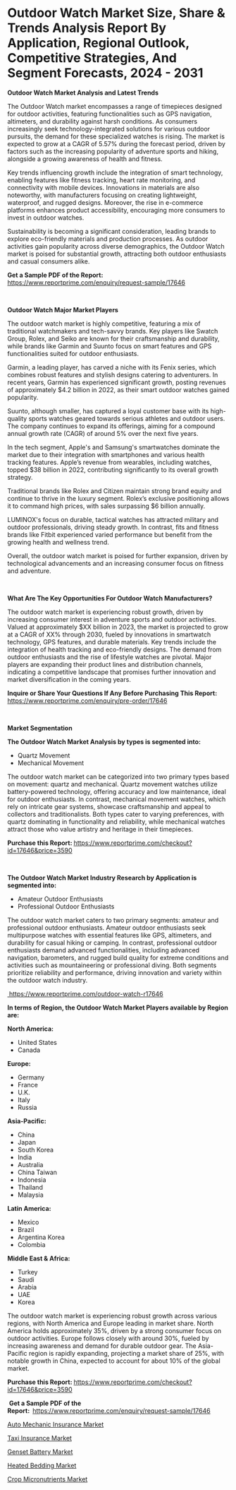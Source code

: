 <p><h1>Outdoor Watch Market Size, Share & Trends Analysis Report By Application, Regional Outlook, Competitive Strategies, And Segment Forecasts, 2024 - 2031</h1></p><p><strong>Outdoor Watch Market Analysis and Latest Trends</strong></p>
<p><p>The Outdoor Watch market encompasses a range of timepieces designed for outdoor activities, featuring functionalities such as GPS navigation, altimeters, and durability against harsh conditions. As consumers increasingly seek technology-integrated solutions for various outdoor pursuits, the demand for these specialized watches is rising. The market is expected to grow at a CAGR of 5.57% during the forecast period, driven by factors such as the increasing popularity of adventure sports and hiking, alongside a growing awareness of health and fitness.</p><p>Key trends influencing growth include the integration of smart technology, enabling features like fitness tracking, heart rate monitoring, and connectivity with mobile devices. Innovations in materials are also noteworthy, with manufacturers focusing on creating lightweight, waterproof, and rugged designs. Moreover, the rise in e-commerce platforms enhances product accessibility, encouraging more consumers to invest in outdoor watches.</p><p>Sustainability is becoming a significant consideration, leading brands to explore eco-friendly materials and production processes. As outdoor activities gain popularity across diverse demographics, the Outdoor Watch market is poised for substantial growth, attracting both outdoor enthusiasts and casual consumers alike.</p></p>
<p><strong>Get a Sample PDF of the Report:&nbsp;</strong> <a href="https://www.reportprime.com/enquiry/request-sample/17646?utm_campaign=84&utm_medium=2&utm_source=Github&utm_content=ia&utm_term=19112024&utm_id=outdoor-watch">https://www.reportprime.com/enquiry/request-sample/17646</a></p>
<p>&nbsp;</p>
<p><strong>Outdoor Watch Major Market Players</strong></p>
<p><p>The outdoor watch market is highly competitive, featuring a mix of traditional watchmakers and tech-savvy brands. Key players like Swatch Group, Rolex, and Seiko are known for their craftsmanship and durability, while brands like Garmin and Suunto focus on smart features and GPS functionalities suited for outdoor enthusiasts.</p><p>Garmin, a leading player, has carved a niche with its Fenix series, which combines robust features and stylish designs catering to adventurers. In recent years, Garmin has experienced significant growth, posting revenues of approximately $4.2 billion in 2022, as their smart outdoor watches gained popularity.</p><p>Suunto, although smaller, has captured a loyal customer base with its high-quality sports watches geared towards serious athletes and outdoor users. The company continues to expand its offerings, aiming for a compound annual growth rate (CAGR) of around 5% over the next five years.</p><p>In the tech segment, Apple's and Samsung's smartwatches dominate the market due to their integration with smartphones and various health tracking features. Apple’s revenue from wearables, including watches, topped $38 billion in 2022, contributing significantly to its overall growth strategy.</p><p>Traditional brands like Rolex and Citizen maintain strong brand equity and continue to thrive in the luxury segment. Rolex’s exclusive positioning allows it to command high prices, with sales surpassing $6 billion annually. </p><p>LUMINOX's focus on durable, tactical watches has attracted military and outdoor professionals, driving steady growth. In contrast, fits and fitness brands like Fitbit experienced varied performance but benefit from the growing health and wellness trend.</p><p>Overall, the outdoor watch market is poised for further expansion, driven by technological advancements and an increasing consumer focus on fitness and adventure.</p></p>
<p>&nbsp;</p>
<p><strong>What Are The Key Opportunities For Outdoor Watch Manufacturers?</strong></p>
<p><p>The outdoor watch market is experiencing robust growth, driven by increasing consumer interest in adventure sports and outdoor activities. Valued at approximately $XX billion in 2023, the market is projected to grow at a CAGR of XX% through 2030, fueled by innovations in smartwatch technology, GPS features, and durable materials. Key trends include the integration of health tracking and eco-friendly designs. The demand from outdoor enthusiasts and the rise of lifestyle watches are pivotal. Major players are expanding their product lines and distribution channels, indicating a competitive landscape that promises further innovation and market diversification in the coming years.</p></p>
<p><strong>Inquire or Share Your Questions If Any Before Purchasing This Report:</strong> <a href="https://www.reportprime.com/enquiry/pre-order/17646?utm_campaign=84&utm_medium=2&utm_source=Github&utm_content=ia&utm_term=19112024&utm_id=outdoor-watch">https://www.reportprime.com/enquiry/pre-order/17646</a></p>
<p>&nbsp;</p>
<p><strong>Market Segmentation</strong></p>
<p><strong>The Outdoor Watch Market Analysis by types is segmented into:</strong></p>
<p><ul><li>Quartz Movement</li><li>Mechanical Movement</li></ul></p>
<p><p>The outdoor watch market can be categorized into two primary types based on movement: quartz and mechanical. Quartz movement watches utilize battery-powered technology, offering accuracy and low maintenance, ideal for outdoor enthusiasts. In contrast, mechanical movement watches, which rely on intricate gear systems, showcase craftsmanship and appeal to collectors and traditionalists. Both types cater to varying preferences, with quartz dominating in functionality and reliability, while mechanical watches attract those who value artistry and heritage in their timepieces.</p></p>
<p><strong>Purchase this Report:&nbsp;</strong><a href="https://www.reportprime.com/checkout?id=17646&price=3590&utm_campaign=84&utm_medium=2&utm_source=Github&utm_content=ia&utm_term=19112024&utm_id=outdoor-watch">https://www.reportprime.com/checkout?id=17646&price=3590</a></p>
<p>&nbsp;</p>
<p><strong>The Outdoor Watch Market Industry Research by Application is segmented into:</strong></p>
<p><ul><li>Amateur Outdoor Enthusiasts</li><li>Professional Outdoor Enthusiasts</li></ul></p>
<p><p>The outdoor watch market caters to two primary segments: amateur and professional outdoor enthusiasts. Amateur outdoor enthusiasts seek multipurpose watches with essential features like GPS, altimeters, and durability for casual hiking or camping. In contrast, professional outdoor enthusiasts demand advanced functionalities, including advanced navigation, barometers, and rugged build quality for extreme conditions and activities such as mountaineering or professional diving. Both segments prioritize reliability and performance, driving innovation and variety within the outdoor watch industry.</p></p>
<p><a href="https://www.reportprime.com/outdoor-watch-r17646?utm_campaign=84&utm_medium=2&utm_source=Github&utm_content=ia&utm_term=19112024&utm_id=outdoor-watch">&nbsp;https://www.reportprime.com/outdoor-watch-r17646</a></p>
<p><strong>In terms of Region, the Outdoor Watch Market Players available by Region are:</strong></p>
<p>
    <p> <strong> North America: </strong>
        <ul>
            <li>United States</li>
            <li>Canada</li>
        </ul>
        </p> 
    <p> <strong> Europe: </strong>
        <ul>
            <li>Germany</li>
            <li>France</li>
            <li>U.K.</li>
            <li>Italy</li>
            <li>Russia</li>
        </ul>
        </p> 
    <p> <strong> Asia-Pacific: </strong>
        <ul>
            <li>China</li>
            <li>Japan</li>
            <li>South Korea</li>
            <li>India</li>
            <li>Australia</li>
            <li>China Taiwan</li>
            <li>Indonesia</li>
            <li>Thailand</li>
            <li>Malaysia</li>
        </ul>
        </p> 
    <p> <strong> Latin America: </strong>
        <ul>
            <li>Mexico</li>
            <li>Brazil</li>
            <li>Argentina Korea</li>
            <li>Colombia</li>
        </ul>
        </p> 
    <p> <strong> Middle East & Africa: </strong>
        <ul>
            <li>Turkey</li>
            <li>Saudi</li>
            <li>Arabia</li>
            <li>UAE</li>
            <li>Korea</li>
        </ul>
    </p>
    </p>
<p><p>The outdoor watch market is experiencing robust growth across various regions, with North America and Europe leading in market share. North America holds approximately 35%, driven by a strong consumer focus on outdoor activities. Europe follows closely with around 30%, fueled by increasing awareness and demand for durable outdoor gear. The Asia-Pacific region is rapidly expanding, projecting a market share of 25%, with notable growth in China, expected to account for about 10% of the global market.</p></p>
<p><strong>Purchase this Report: </strong><a href="https://www.reportprime.com/checkout?id=17646&price=3590&utm_campaign=84&utm_medium=2&utm_source=Github&utm_content=ia&utm_term=19112024&utm_id=outdoor-watch">https://www.reportprime.com/checkout?id=17646&price=3590</a></p>
<p>&nbsp;<strong>Get a Sample PDF of the Report:&nbsp;&nbsp;</strong><a href="https://www.reportprime.com/enquiry/request-sample/17646?utm_campaign=84&utm_medium=2&utm_source=Github&utm_content=ia&utm_term=19112024&utm_id=outdoor-watch">https://www.reportprime.com/enquiry/request-sample/17646</a></p>
<p><strong></strong></p>
<p><p><a href="https://issuu.com/reportprime-2/docs/auto-mechanic-insurance-market-size_9c1040c793037d?utm_campaign=84&utm_medium=2&utm_source=Github&utm_content=ia&utm_term=19112024&utm_id=outdoor-watch">Auto Mechanic Insurance Market</a></p><p><a href="https://issuu.com/reportprime-2/docs/taxi-insurance-market-size-2030.ppt_e6dd9060c2349f?utm_campaign=84&utm_medium=2&utm_source=Github&utm_content=ia&utm_term=19112024&utm_id=outdoor-watch">Taxi Insurance Market</a></p><p><a href="https://www.linkedin.com/pulse/genset-battery-market-trends-detailed-study-its-segmentation-ixsgf?utm_campaign=84&utm_medium=2&utm_source=Github&utm_content=ia&utm_term=19112024&utm_id=outdoor-watch">Genset Battery Market</a></p><p><a href="https://github.com/AngelaWalsh696/Market-Research-Report-List-1/blob/main/heated-bedding-market.md?utm_campaign=84&utm_medium=2&utm_source=Github&utm_content=ia&utm_term=19112024&utm_id=outdoor-watch">Heated Bedding Market</a></p><p><a href="https://www.linkedin.com/pulse/comprehensive-crop-micronutrients-market-report-regional-analysis-ue52e?utm_campaign=84&utm_medium=2&utm_source=Github&utm_content=ia&utm_term=19112024&utm_id=outdoor-watch">Crop Micronutrients Market</a></p></p>
